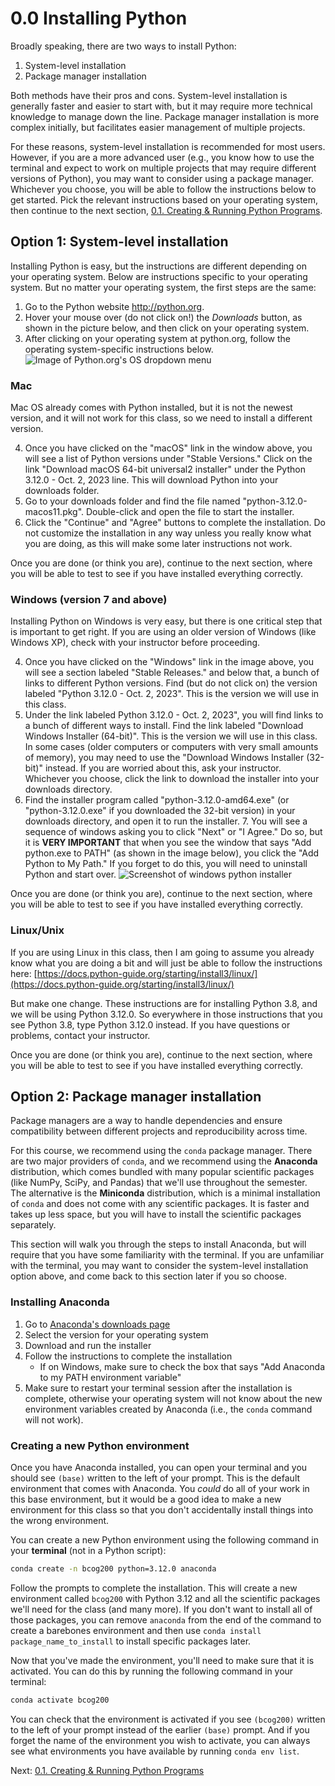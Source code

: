 # 0.0 Installing Python

Broadly speaking, there are two ways to install Python:

1. System-level installation
2. Package manager installation

Both methods have their pros and cons. System-level installation is generally faster and easier to start with, but it
may require more technical knowledge to manage down the line. Package manager installation is more complex initially,
but facilitates easier management of multiple projects.

For these reasons, system-level installation is recommended for most users. However, if you are a more advanced user
(e.g., you know how to use the terminal and expect to work on multiple projects that may require different versions of
Python), you may want to consider using a package manager. Whichever you choose, you will be able to follow the
instructions below to get started. Pick the relevant instructions based on your operating system, then continue to the
next section, [0.1. Creating & Running Python Programs](0.1.%20Creating%20&%20Running%20Python%20Programs.md).

## Option 1: System-level installation

Installing Python is easy, but the instructions are different depending on your operating system. Below are instructions
specific to your operating system. But no matter your operating system, the first steps are the same:

1. Go to the Python website http://python.org.
2. Hover your mouse over (do not click on!) the _Downloads_ button, as shown in the picture below, and then click on
   your operating system.
3. After clicking on your operating system at python.org, follow the operating system-specific instructions below.
   ![Image of Python.org's OS dropdown menu](../images/python_org.png)

### Mac

Mac OS already comes with Python installed, but it is not the newest version, and it will not work for this class, so
we need to install a different version.

4. Once you have clicked on the "macOS" link in the window above, you will see a list of Python versions under "Stable
   Versions." Click on the link "Download macOS 64-bit universal2 installer" under the Python 3.12.0 - Oct. 2, 2023
   line. This will download Python into your downloads folder.
5. Go to your downloads folder and find the file named "python-3.12.0-macos11.pkg". Double-click and open the file
   to start the installer.
6. Click the "Continue" and "Agree" buttons to complete the installation. Do not customize the installation in any way
   unless you really know what you are doing, as this will make some later instructions not work.

Once you are done (or think you are), continue to the next section, where you will be able to test to see if you have
installed everything correctly.

### Windows (version 7 and above)

Installing Python on Windows is very easy, but there is one critical step that is important to get right. If you
are using an older version of Windows (like Windows XP), check with your instructor before proceeding.

4. Once you have clicked on the "Windows" link in the image above, you will see a section labeled "Stable Releases." and
   below that, a bunch of links to different Python versions. Find (but do not click on) the version labeled "Python
   3.12.0 - Oct. 2, 2023". This is the version we will use in this class.
5. Under the link labeled Python 3.12.0 - Oct. 2, 2023", you will find links to a bunch of different ways to install.
   Find the link labeled "Download Windows Installer (64-bit)". This is the version we will use in this class. In some
   cases (older computers or computers with very small amounts of memory), you may need to use the "Download Windows
   Installer (32-bit)" instead. If you are worried about this, ask your instructor. Whichever you choose, click the link
   to download the installer into your downloads directory.
6. Find the installer program called "python-3.12.0-amd64.exe" (or "python-3.12.0.exe" if you downloaded the 32-bit
   version) in your downloads directory, and open it to run the installer. 7. You will see a sequence of windows asking
   you to click "Next" or "I Agree." Do so, but it is **VERY IMPORTANT** that when you see the window that says "Add
   python.exe to PATH" (as shown in the image below), you click the "Add Python to My Path." If you forget to do this,
   you will need to uninstall Python and start over.
   ![Screenshot of windows python installer](../images/windows_install.png)

Once you are done (or think you are), continue to the next section, where you will be able to test to see if you have
installed everything correctly.

### Linux/Unix

If you are using Linux in this class, then I am going to assume you already know what you are doing a bit and will just
be able to follow the instructions here:
[https://docs.python-guide.org/starting/install3/linux/](https://docs.python-guide.org/starting/install3/linux/)

But make one change. These instructions are for installing Python 3.8, and we will be using Python 3.12.0. So
everywhere in those instructions that you see Python 3.8, type Python 3.12.0 instead. If you have questions or
problems, contact your instructor.

Once you are done (or think you are), continue to the next section, where you will be able to test to see if you have
installed everything correctly.

## Option 2: Package manager installation

Package managers are a way to handle dependencies and ensure compatibility between different projects and reproducibility across time.

For this course, we recommend using the `conda` package manager. There are two major providers of `conda`, and we
recommend using the **Anaconda** distribution, which comes bundled with many popular scientific packages (like NumPy,
SciPy, and Pandas) that we'll use throughout the semester. The alternative is the **Miniconda** distribution, which is a
minimal installation of `conda` and does not come with any scientific packages. It is faster and takes up less space,
but you will have to install the scientific packages separately.

This section will walk you through the steps to install Anaconda, but will require that you have some familiarity with
the terminal. If you are unfamiliar with the terminal, you may want to consider the system-level installation option
above, and come back to this section later if you so choose.

### Installing Anaconda

1. Go to [Anaconda's downloads page](https://www.anaconda.com/download/success)
2. Select the version for your operating system
3. Download and run the installer
4. Follow the instructions to complete the installation
   - If on Windows, make sure to check the box that says "Add Anaconda to my PATH environment variable"
5. Make sure to restart your terminal session after the installation is complete, otherwise your operating system will
   not know about the new environment variables created by Anaconda (i.e., the `conda` command will not work).

### Creating a new Python environment

Once you have Anaconda installed, you can open your terminal and you should see `(base)` written to the left of your
prompt. This is the default environment that comes with Anaconda. You _could_ do all of your work in this base
environment, but it would be a good idea to make a new environment for this class so that you don't accidentally install
things into the wrong environment.

You can create a new Python environment using the following command in your **terminal** (not in a Python script):

```bash
conda create -n bcog200 python=3.12.0 anaconda
```

Follow the prompts to complete the installation. This will create a new environment called `bcog200` with Python 3.12
and all the scientific packages we'll need for the class (and many more). If you don't want to install all of those
packages, you can remove `anaconda` from the end of the command to create a barebones environment and then use
`conda install package_name_to_install` to install specific packages later.

Now that you've made the environment, you'll need to make sure that it is activated. You can do this by running the
following command in your terminal:

```bash
conda activate bcog200
```

You can check that the environment is activated if you see `(bcog200)` written to the left of your prompt instead of the
earlier `(base)` prompt. And if you forget the name of the environment you wish to activate, you can always see what
environments you have available by running `conda env list`.

Next: [0.1. Creating & Running Python Programs](0.1.%20Creating%20&%20Running%20Python%20Programs.md)
